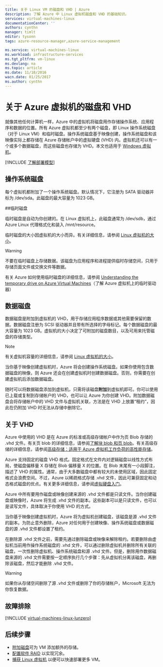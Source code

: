```yaml
---
title: 关于 Linux VM 的磁盘和 VHD | Azure
description: 了解 Azure 中 Linux 虚拟机磁盘和 VHD 的基础知识。
services: virtual-machines-linux
documentationCenter: ''
authors: cynthn
manager: timlt
editor: tysonn
tags: azure-resource-manager,azure-service-management

ms.service: virtual-machines-linux
ms.workload: infrastructure-services
ms.tgt_pltfrm: vm-linux
ms.devlang: na
ms.topic: article
ms.date: 11/18/2016
wacn.date: 01/25/2017
ms.author: cynthn
---
```


# 关于 Azure 虚拟机的磁盘和 VHD

就像其他任何计算机一样，Azure 中的虚拟机将磁盘用作存储操作系统、应用程序和数据的位置。所有 Azure 虚拟机都至少有两个磁盘，即 Linux 操作系统磁盘（对于 Linux VM）和临时磁盘。操作系统磁盘基于映像创建，操作系统磁盘和该映像实际上都存储在 Azure 存储帐户中的虚拟硬盘 (VHD) 内。虚拟机还可以有一个或多个数据磁盘，而这些磁盘也存储为 VHD。本文也适用于 [Windows 虚拟机](./virtual-machines-windows-about-disks-vhds.md)。

[!INCLUDE [了解部署模型](../../includes/learn-about-deployment-models-both-include.md)]

## 操作系统磁盘

每个虚拟机都附加了一个操作系统磁盘。默认情况下，它注册为 SATA 驱动器并标为 /dev/sda。此磁盘的最大容量为 1023 GB。

##临时磁盘

临时磁盘是自动为你创建的。在 Linux 虚拟机上，此磁盘通常为 /dev/sdb，通过 Azure Linux 代理格式化和装入 /mnt/resource。

临时磁盘的大小因虚拟机的大小而异。有关详细信息，请参阅 [Linux 虚拟机的大小](./virtual-machines-linux-sizes.md)。

>[!WARNING]
> 不要在临时磁盘上存储数据。该磁盘为应用程序和进程提供临时存储空间，只用于存储页面文件或交换文件等数据。

有关 Azure 如何使用临时磁盘的详细信息，请参阅 [Understanding the temporary drive on Azure Virtual Machines](https://blogs.msdn.microsoft.com/mast/2013/12/06/understanding-the-temporary-drive-on-windows-azure-virtual-machines/)（了解 Azure 虚拟机上的临时驱动器）

## 数据磁盘

数据磁盘是附加到虚拟机的 VHD，用于存储应用程序数据或其他需要保留的数据。数据磁盘注册为 SCSI 驱动器并且带有所选择的字母标记。每个数据磁盘的最大容量为 1023 GB。虚拟机的大小决定了可附加的磁盘数目，以及可用来托管磁盘的存储类型。

>[!NOTE]
> 有关虚拟机容量的详细信息，请参阅 [Linux 虚拟机的大小](./virtual-machines-linux-sizes.md)。

当你基于映像创建虚拟机时，Azure 将会创建操作系统磁盘。如果你使用包含数据磁盘的映像，则 Azure 还会在创建虚拟机时创建数据磁盘。否则，你需要在创建虚拟机后添加数据磁盘。

随时可以将数据磁盘添加到虚拟机，只需将该磁盘**附加**到虚拟机即可。你可以使用已上载或复制到存储帐户的 VHD，也可以让 Azure 为你创建 VHD。附加数据磁盘会将存储帐户中的 VHD 文件与虚拟机关联，方法是在 VHD 上放置“租约”，因此在仍附加 VHD 时无法从存储中删除它。

## 关于 VHD

Azure 中使用的 VHD 是在 Azure 的标准或高级存储帐户中作为页 Blob 存储的 .vhd 文件。有关页 blob 的详细信息，请参阅[了解块 blob 和页 blob](https://msdn.microsoft.com/zh-cn/library/ee691964.aspx)。有关高级存储的详细信息，请参阅[高级存储：适用于 Azure 虚拟机工作负荷的高性能存储](../storage/storage-premium-storage.md)。

Azure 支持固定的磁盘 VHD 格式。固定格式在文件内对逻辑磁盘以线性方式布局，使磁盘偏移量 X 存储在 Blob 偏移量 X 的位置。在 Blob 末尾有一小段脚注，描述了 VHD 的属性。通常，由于大多数磁盘中都有较大的未使用区域，因此固定格式会浪费空间。不过，Azure 以稀疏格式存储 .vhd 文件，因此可兼获固定和动态格式磁盘的优点。有关更多详细信息，请参阅[虚拟硬盘入门](https://technet.microsoft.com/zh-cn/library/dd979539.aspx)。

Azure 中所有要用作磁盘或映像创建来源的 .vhd 文件都是只读文件。当你创建磁盘或映像时，Azure 将生成 .vhd 文件的副本。这些副本可以是只读文件，也可以是读写文件，具体取决于你使用 VHD 的方式。

当你基于映像创建虚拟机时，Azure 将为虚拟机创建磁盘，该磁盘是源 .vhd 文件的副本。为防止意外删除，Azure 对任何用于创建映像、操作系统磁盘或数据磁盘的源 .vhd 文件都设置了租约。

在删除源 .vhd 文件之前，需要先通过删除磁盘或映像来解除租约。若要删除由虚拟机当前用作操作系统磁盘的 .vhd 文件，可以通过删除虚拟机并删除所有关联的磁盘，一次性删除虚拟机、操作系统磁盘和源 .vhd 文件。但是，删除用作数据磁盘来源的 .vhd 文件需要按一定顺序执行几个步骤：先从虚拟机分离该磁盘，再删除该磁盘，然后才能删除 .vhd 文件。

>[!WARNING]
> 如果你从存储空间删除了源 .vhd 文件或删除了你的存储帐户，Microsoft 无法为你恢复数据。

## 故障排除
[!INCLUDE [virtual-machines-linux-lunzero](../../includes/virtual-machines-linux-lunzero.md)]

## 后续步骤

-  [附加磁盘](./virtual-machines-linux-add-disk.md)可为 VM 添加额外的存储。
-  [配置软件 RAID](./virtual-machines-linux-configure-raid.md) 以实现冗余。
-  [捕获 Linux 虚拟机](./virtual-machines-linux-classic-capture-image.md) 以便可以快速部署更多 VM。

<!---HONumber=Mooncake_1017_2016-->